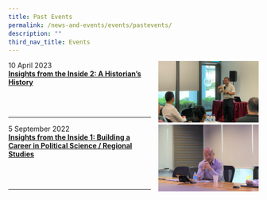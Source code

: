 ```yaml
---
title: Past Events
permalink: /news-and-events/events/pastevents/
description: ""
third_nav_title: Events
---
```

<p><a href="https://www.ssrc.edu.sg/news-archive/2023/insightstty/"><img src="/images/insights_tty2.jpg" style="width:40%;margin-left:15px;" align="right"></a></p>

10 April 2023<br>
**[Insights from the Inside 2: A Historian’s History ](https://www.ssrc.edu.sg/news-archive/2023/insightstty/)**

<br clear="left"><br clear="left">

-----------------------------------------------------------
<p><a href="https://www.ssrc.edu.sg/news-archive/2022/insightsjliow/"><img src="/images/8f6a5591_light.jpg" style="width:40%;margin-left:15px;" align="right"></a></p>


5 September 2022<br>
**[Insights from the Inside 1: Building a Career in Political Science / Regional Studies](https://www.ssrc.edu.sg/news-archive/2022/insightsjliow/)**


<br clear="left"><br clear="left">

-----------------------------------------------------------
